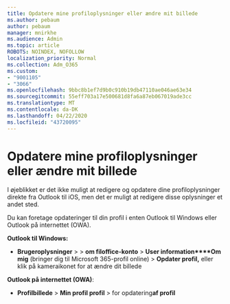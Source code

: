```yaml
---
title: Opdatere mine profiloplysninger eller ændre mit billede
ms.author: pebaum
author: pebaum
manager: mnirkhe
ms.audience: Admin
ms.topic: article
ROBOTS: NOINDEX, NOFOLLOW
localization_priority: Normal
ms.collection: Adm_O365
ms.custom:
- "9001105"
- "3066"
ms.openlocfilehash: 9bbc8b1ef7d9b0c910b19db47110ae046ae63e34
ms.sourcegitcommit: 55eff703a17e500681d8fa6a87eb067019ade3cc
ms.translationtype: MT
ms.contentlocale: da-DK
ms.lasthandoff: 04/22/2020
ms.locfileid: "43720095"
---
```

# <a name="update-my-profile-information-or-change-my-picture"></a>Opdatere mine profiloplysninger eller ændre mit billede

I øjeblikket er det ikke muligt at redigere og opdatere dine profiloplysninger direkte fra Outlook til iOS, men det er muligt at redigere disse oplysninger et andet sted. 

Du kan foretage opdateringer til din profil i enten Outlook til Windows eller Outlook på internettet (OWA). 

**Outlook til Windows:** 

- **Brugeroplysninger** >  > **om filoffice-konto** > **User information****Om mig** (bringer dig til Microsoft 365-profil online) > **Opdater profil,** eller klik på kameraikonet for at ændre dit billede  
  
**Outlook på internettet (OWA)**: 

- **Profilbillede** > **Min profil profil** > for opdatering**af profil**
